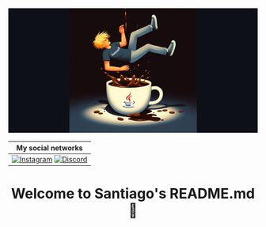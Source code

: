 ##

<div id="header" align="center">

![Santiago Devotech Github's banner](santidevotechgbBanner2.png)


|           My social networks            |
|---------------------------- |
| [![Instagram](https://img.shields.io/badge/Instagram-%23E4405F.svg?style=for-the-badge&logo=Instagram&logoColor=white)](https://www.instagram.com/santiago_dev_o.tech/) [![Discord](https://img.shields.io/badge/Discord-%235865F2.svg?style=for-the-badge&logo=discord&logoColor=white)](discordapp.com/users/1217510749870493708)||

<h1 align="center"> 

Welcome to Santiago's README.md 👋

</h1>

<h3 align="center">

</h3>

</div>

